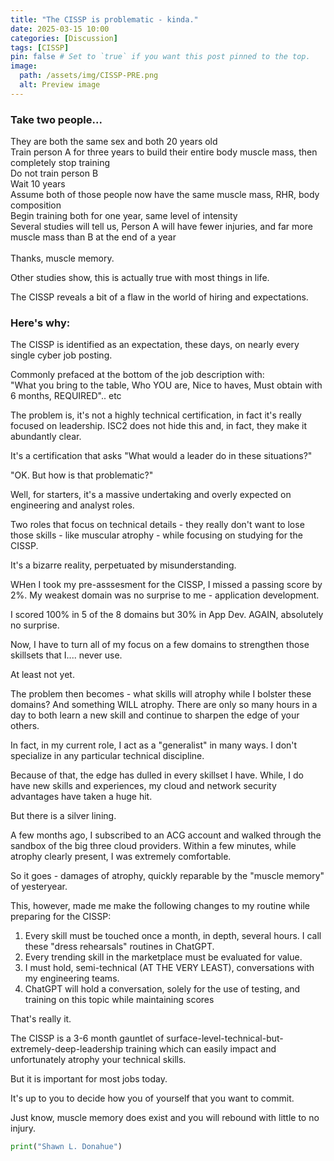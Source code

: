 ```yaml
---
title: "The CISSP is problematic - kinda."
date: 2025-03-15 10:00
categories: [Discussion]
tags: [CISSP]
pin: false # Set to `true` if you want this post pinned to the top.
image:
  path: /assets/img/CISSP-PRE.png
  alt: Preview image
---
```



### Take two people...
They are both the same sex and both 20 years old<br>
Train person A for three years to build their entire body muscle mass, then completely stop training<br>
Do not train person B<br>
Wait 10 years<br>
Assume both of those people now have the same muscle mass, RHR, body composition<br>
Begin training both for one year, same level of intensity<br>
Several studies will tell us, Person A will have fewer injuries, and far more muscle mass than B at the end of a year<br>
<br>
Thanks, muscle memory.<br>

Other studies show, this is actually true with most things in life. <br>

The CISSP reveals a bit of a flaw in the world of hiring and expectations.<br>

### Here's why:

The CISSP is identified as an expectation, these days, on nearly every single cyber job posting.<br>

Commonly prefaced at the bottom of the job description with:<br>
"What you bring to the table, Who YOU are, Nice to haves, Must obtain with 6 months, REQUIRED".. etc 

The problem is, it's not a highly technical certification, in fact it's really focused on leadership. ISC2 does not hide this and, in fact, they make it abundantly clear.<br>

It's a certification that asks "What would a leader do in these situations?"<br>

"OK. But how is that problematic?"

Well, for starters, it's a massive undertaking and overly expected on engineering and analyst roles.

Two roles that focus on technical details - they really don't want to lose those skills - like muscular atrophy - while focusing on studying for the CISSP. 

It's a bizarre reality, perpetuated by misunderstanding. <br>

WHen I took my pre-asssesment for the CISSP, I missed a passing score by 2%. My weakest domain was no surprise to me - application development. 

I scored 100% in 5 of the 8 domains but 30% in App Dev. AGAIN, absolutely no surprise.

Now, I have to turn all of my focus on a few domains to strengthen those skillsets that I.... never use.

At least not yet. 

The problem then becomes - what skills will atrophy while I bolster these domains? And something WILL atrophy. There are only so many hours in a day to both learn a new skill and continue to sharpen the edge of your others. 

In fact, in my current role, I act as a "generalist" in many ways. I don't specialize in any particular technical discipline. 

Because of that, the edge has dulled in every skillset I have. While, I do have new skills and experiences, my cloud and network security advantages have taken a huge hit. 

But there is a silver lining. 

A few months ago, I subscribed to an ACG account and walked through the sandbox of the big three cloud providers. Within a few minutes, while atrophy clearly present, I was extremely comfortable. 

So it goes - damages of atrophy, quickly reparable by the "muscle memory" of yesteryear. 

This, however, made me make the following changes to my routine while preparing for the CISSP:

1. Every skill must be touched once a month, in depth, several hours. I call these "dress rehearsals" routines in ChatGPT.
2. Every trending skill in the marketplace must be evaluated for value.
3. I must hold, semi-technical (AT THE VERY LEAST), conversations with my engineering teams. 
4. ChatGPT will hold a conversation, solely for the use of testing, and training on this topic while maintaining scores

That's really it. 

The CISSP is a 3-6 month gauntlet of surface-level-technical-but-extremely-deep-leadership training which can easily impact and unfortunately atrophy your technical skills. 

But it is important for most jobs today. 

It's up to you to decide how you of yourself that you want to commit.

Just know, muscle memory does exist and you will rebound with little to no injury.

```python
print("Shawn L. Donahue")
```